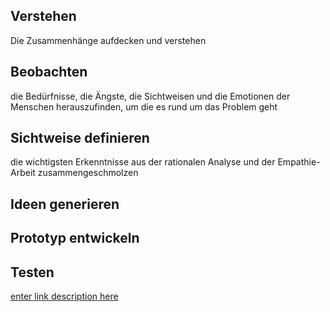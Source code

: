 ## Verstehen 
Die Zusammenhänge aufdecken und verstehen 
## Beobachten 
die Bedürfnisse, die Ängste, die Sichtweisen und die Emotionen der Menschen herauszufinden, um die es rund um das Problem geht 
## Sichtweise definieren 
die wichtigsten Erkenntnisse aus der rationalen Analyse und der Empathie-Arbeit  zusammengeschmolzen 
## Ideen generieren 

## Prototyp entwickeln 
## Testen 

[enter link description here](https://digitaleneuordnung.de/blog/design-thinking-methode)
<!--stackedit_data:
eyJoaXN0b3J5IjpbNjYzODQ1NTY1LDM5NTYwOTQ4Ml19
-->